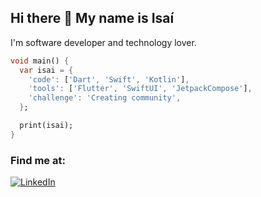 ## Hi there 👋 My name is Isaí
I'm software developer and technology lover.

```dart
void main() {
  var isai = {
    'code': ['Dart', 'Swift', 'Kotlin'],
    'tools': ['Flutter', 'SwiftUI', 'JetpackCompose'],
    'challenge': 'Creating community',
  };

  print(isai);
}
```

### Find me at:
[![LinkedIn](https://img.shields.io/badge/LinkedIn-Isai-0077B5?style=for-the-badge&logo=linkedin&logoColor=white&labelColor=101010)](https://www.linkedin.com/in/isai-x-x)
</br>
</br>
